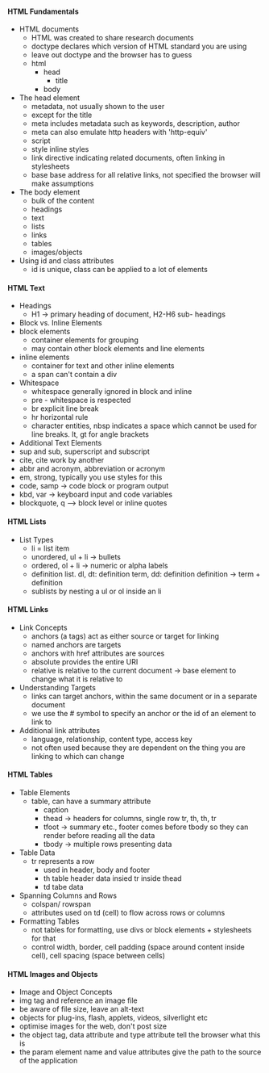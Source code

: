 #### HTML Fundamentals

* HTML documents
  * HTML was created to share research documents
  * doctype declares which version of HTML standard you are using
  * leave out doctype and the browser has to guess
  * html
    * head
      * title
    * body
* The head element
  * metadata, not usually shown to the user
  * except for the title
  * meta includes metadata such as keywords, description, author
  * meta can also emulate http headers with 'http-equiv'
  * script
  * style inline styles
  * link directive indicating related documents, often linking in stylesheets
  * base base address for all relative links, not specified the browser will make assumptions
* The body element
  * bulk of the content
  * headings
  * text
  * lists
  * links
  * tables
  * images/objects
* Using id and class attributes
  * id is unique, class can be applied to a lot of elements 

#### HTML Text
 * Headings
   * H1 -> primary heading of document, H2-H6 sub- headings
 * Block vs. Inline Elements
  * block elements
    * container elements for grouping
    * may contain other block elements and line elements
  * inline elements
    * container for text and other inline elements
    * a span can't contain a div
 * Whitespace
   * whitespace generally ignored in block and inline
   * pre - whitespace is respected
   * br explicit line break
   * hr horizontal rule
   * character entities, nbsp indicates a space which cannot be used for line breaks. lt, gt for angle brackets
 * Additional Text Elements
  * sup and sub, superscript and subscript
  * cite, cite work by another
  * abbr and acronym, abbreviation or acronym
  * em, strong, typically you use styles for this
  * code, samp -> code block or program output
  * kbd, var -> keyboard input and code variables
  * blockquote, q --> block level or inline quotes

#### HTML Lists

* List Types
  * li = list item 
  * unordered, ul + li -> bullets
  * ordered, ol + li -> numeric or alpha labels
  * definition list. dl, dt: definition term, dd: definition definition -> term + definition
  * sublists by nesting a ul or ol inside an li

#### HTML Links
* Link Concepts
  * anchors (a tags) act as either source or target for linking
  * named anchors are targets
  * anchors with href attributes are sources
  * absolute provides the entire URI
  * relative is relative to the current document -> base element to change what it is relative to
* Understanding Targets
  * links can target anchors, within the same document or in a separate document
  * we use the # symbol to specify an anchor or the id of an element to link to
* Additional link attributes
  * language, relationship, content type, access key
  * not often used because they are dependent on the thing you are linking to which can change
   
#### HTML Tables
* Table Elements
  * table, can have a summary attribute
    * caption
    * thead -> headers for columns, single row tr, th, th, tr
    * tfoot -> summary etc., footer comes before tbody so they can render before reading all the data
    * tbody -> multiple rows presenting data
* Table Data
  * tr represents a row
    * used in header, body and footer
    * th table header data insied tr inside thead
    * td tabe data
* Spanning Columns and Rows
  * colspan/ rowspan 
  * attributes used on td (cell) to flow across rows or columns
* Formatting Tables
  * not tables for formatting, use divs or block elements + stylesheets for that
  * control width, border, cell padding (space around content inside cell), cell spacing (space between cells)

#### HTML Images and Objects
* Image and Object Concepts
 * img tag and reference an image file
  * be aware of file size, leave an alt-text
 * objects for plug-ins, flash, applets, videos, silverlight etc
 * optimise images for the web, don't post size
 * the object tag, data attribute and type attribute tell the browser what this is
  * the param element name and value attributes give the path to the source of the application
